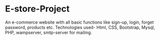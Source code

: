 # E-store-Project
An e-commerce website with all basic functions like sign-up, login, forget password, products etc.
Technologies used- Html, CSS, Bootstrap, Mysql, PHP, wampserver, smtp-server for mailing.
